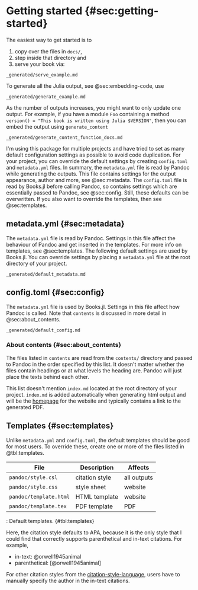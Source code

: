 # Getting started {#sec:getting-started}

The easiest way to get started is to

1. copy over the files in `docs/`,
1. step inside that directory and
1. serve your book via:

```{.include}
_generated/serve_example.md
```

To generate all the Julia output, see @sec:embedding-code, use

```{.include}
_generated/generate_example.md
```

As the number of outputs increases, you might want to only update one output.
For example, if you have a module `Foo` containing a method
`version() = "This book is written using Julia $VERSION"`, then you can embed the output using `generate_content`

```{.include}
_generated/generate_content_function_docs.md
```

I'm using this package for multiple projects and have tried to set as many default configuration settings as possible to avoid code duplication.
For your project, you can override the default settings by creating `config.toml` and `metadata.yml` files.
In summary, the `metadata.yml` file is read by Pandoc while generating the outputs.
This file contains settings for the output appearance, author and more, see @sec:metadata.
The `config.toml` file is read by Books.jl before calling Pandoc, so contains settings which are essentially passed to Pandoc, see @sec:config.
Still, these defaults can be overwritten.
If you also want to override the templates, then see @sec:templates.

## metadata.yml {#sec:metadata}

The `metadata.yml` file is read by Pandoc.
Settings in this file affect the behaviour of Pandoc and get inserted in the templates.
For more info on templates, see @sec:templates.
The following default settings are used by Books.jl.
You can override settings by placing a `metadata.yml` file at the root directory of your project.

```{.include}
_generated/default_metadata.md
```

## config.toml {#sec:config}

The `metadata.yml` file is used by Books.jl.
Settings in this file affect how Pandoc is called.
Note that `contents` is discussed in more detail in @sec:about_contents.

```{.include}
_generated/default_config.md
```

### About contents {#sec:about_contents}

The files listed in `contents` are read from the `contents/` directory and passed to Pandoc in the order specified by this list.
It doesn't matter whether the files contain headings or at what levels the heading are.
Pandoc will just place the texts behind each other.

This list doesn't mention `index.md` located at the root directory of your project.
`index.md` is added automatically when generating html output and will be the [homepage](/) for the website and typically contains a link to the generated PDF.

## Templates {#sec:templates}

Unlike `metadata.yml` and `config.toml`, the default templates should be good for most users.
To override these, create one or more of the files listed in @tbl:templates.

File | Description | Affects
--- | --- | ---
`pandoc/style.csl` | citation style | all outputs
`pandoc/style.css` | style sheet | website
`pandoc/template.html` | HTML template | website
`pandoc/template.tex` | PDF template | PDF

: Default templates. {#tbl:templates}

Here, the citation style defaults to APA, because it is the only style that I could find that correctly supports parenthetical and in-text citations. For example,

- in-text: @orwell1945animal
- parenthetical: [@orwell1945animal]

For other citation styles from the [citation-style-language](https://github.com/citation-style-language/styles), users have to manually specify the author in the in-text citations.
